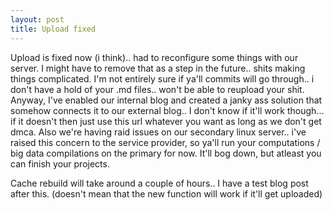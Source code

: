 ```yaml
---
layout: post
title: Upload fixed
---
```


Upload is fixed now (i think).. had to reconfigure some things with our server. 
I might have to remove that as a step in the future.. shits making things complicated. 
I'm not entirely sure if ya'll commits will go through.. i don't have a hold of your .md files.. won't be able to reupload your shit. 
Anyway, I've enabled our internal blog and created a janky ass solution that somehow connects it to our external blog.. 
I don't know if it'll work though... if it doesn't then just use this url whatever you want as long as we don't get dmca.
Also we're having raid issues on our secondary linux server.. i've raised this concern to the service provider, 
so ya'll run your computations / big data compilations on the primary for now.
It'll bog down, but atleast you can finish your projects. 

Cache rebuild will take around a couple of hours..
I have a test blog post after this. (doesn't mean that the new function will work if it'll get uploaded)


